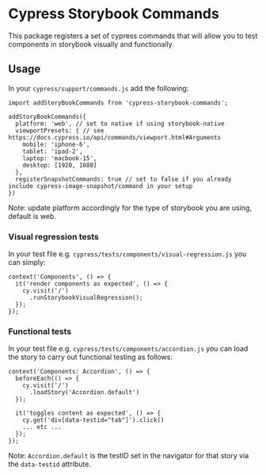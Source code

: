 # Cypress Storybook Commands

This package registers a set of cypress commands that will allow you to test components in storybook visually and functionally.

## Usage

In your `cypress/support/commands.js` add the following:

```
import addStoryBookCommands from 'cypress-storybook-commands';

addStoryBookCommands({
  platform: 'web', // set to native if using storybook-native
  viewportPresets: { // see https://docs.cypress.io/api/commands/viewport.html#Arguments
    mobile: 'iphone-6',
    tablet: 'ipad-2',
    laptop: 'macbook-15',
    desktop: [1920, 1080]
  },
  registerSnapshotCommands: true // set to false if you already include cypress-image-snapshot/command in your setup
})

```

Note: update platform accordingly for the type of storybook you are using, default is web.

### Visual regression tests

In your test file e.g. `cypress/tests/components/visual-regression.js` you can simply:

```
context('Components', () => {
  it('render components as expected', () => {
    cy.visit('/')
      .runStorybookVisualRegression();
  });
});
```

### Functional tests

In your test file e.g. `cypress/tests/components/accordion.js` you can load the story to carry out functional testing as follows:

```
context('Components: Accordion', () => {
  beforeEach(() => {
    cy.visit('/')
      .loadStory('Accordion.default')
  });

  it('toggles content as expected', () => {
    cy.get('div[data-testid="tab"]').click()
    ... etc ...
  });
});
```

Note: `Accordion.default` is the testID set in the navigator for that story via the `data-testid` attribute.
